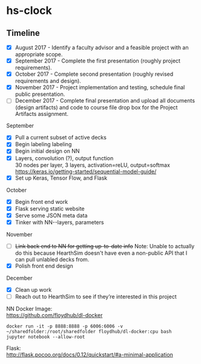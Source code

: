 # hs-clock

## Timeline
- [x] August 2017 - Identify a faculty advisor and a feasible project with an appropriate scope.  
- [x] September 2017 - Complete the first presentation (roughly project requirements).  
- [x] October 2017 - Complete second presentation (roughly revised requirements and design).  
- [x] November 2017 - Project implementation and testing, schedule final public presentation.  
- [ ] December 2017 - Complete final presentation and upload all documents (design artifacts) and
code to course file drop box for the Project Artifacts assignment.

September
- [x] Pull a current subset of active decks
- [x] Begin labeling labeling
- [x] Begin initial design on NN   
- [x] Layers, convolution (?), output function  
30 nodes per layer, 3 layers, activation=reLU, output=softmax  
https://keras.io/getting-started/sequential-model-guide/
- [x] Set up Keras, Tensor Flow, and Flask  

October  
- [x] Begin front end work  
- [x] Flask serving static website 
- [x] Serve some JSON meta data  
- [x] Tinker with NN--layers, parameters  

November  
- [ ] ~~Link back end to NN for getting up-to-date info~~
Note: Unable to actually do this because HearthSim doesn't have even a non-public API that I can pull unlabled decks from. 
- [x] Polish front end design  

December  
- [x] Clean up work  
- [ ] Reach out to HearthSim to see if they’re interested in this project   

NN Docker Image:  
https://github.com/floydhub/dl-docker  
```
docker run -it -p 8888:8888 -p 6006:6006 -v ~/sharedfolder:/root/sharedfolder floydhub/dl-docker:cpu bash
jupyter notebook --allow-root
```

Flask:  
http://flask.pocoo.org/docs/0.12/quickstart/#a-minimal-application
